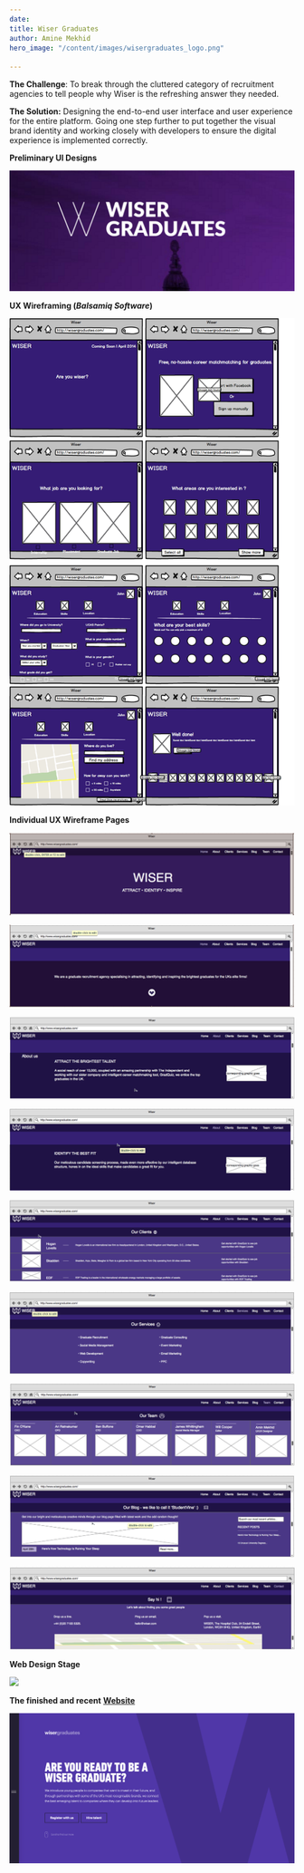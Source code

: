 ```yaml
---
date: 
title: Wiser Graduates
author: Amine Mekhid
hero_image: "/content/images/wisergraduates_logo.png"

---
```

**The Challenge**: To break through the cluttered category of recruitment agencies to tell people why Wiser is the refreshing answer they needed.

**The Solution:** Designing the end-to-end user interface and user experience for the entire platform. Going one step further to put together the visual brand identity and working closely with developers to ensure the digital experience is implemented correctly.

**Preliminary UI Designs**

![](/content/images/wiser2.png)

**UX Wireframing (_Balsamiq Software_)**

![](/content/images/wiser_wireframe.png)

**Individual UX Wireframe Pages**

![](/content/images/wiserpage1.png)

![](/content/images/wiserpage2.png)

![](/content/images/wiserpage3.png)

![](/content/images/wiserpage4.png)

![](/content/images/wiserpage5.png)

![](/content/images/wiserpage6.png)

![](/content/images/wiserpage7.png)

![](/content/images/wiserpage8.png)

![](/content/images/wiserpage9.png)

**Web Design Stage**

![](/content/images/wiser_home1.png)

**The finished and recent** [**Website**](https://wearewiser.com/graduates)

![](/content/images/wiser3.png)